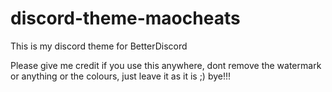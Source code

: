# discord-theme-maocheats
This is my discord theme for BetterDiscord 

Please give me credit if you use this anywhere, dont remove the watermark or anything or the colours, just leave it as it is ;) bye!!!
